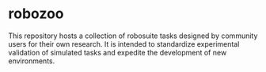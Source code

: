 # robozoo

This repository hosts a collection of robosuite tasks designed by community users for their own research. It is intended to standardize experimental validation of simulated tasks and expedite the development of new environments.